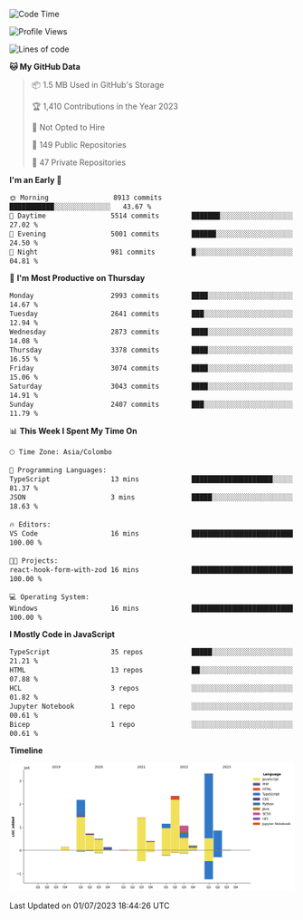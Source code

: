 
<!--START_SECTION:waka-->
![Code Time](http://img.shields.io/badge/Code%20Time-1%2C146%20hrs%205%20mins-blue)

![Profile Views](http://img.shields.io/badge/Profile%20Views-0-blue)

![Lines of code](https://img.shields.io/badge/From%20Hello%20World%20I%27ve%20Written-14.4%20million%20lines%20of%20code-blue)

**🐱 My GitHub Data** 

> 📦 1.5 MB Used in GitHub's Storage 
 > 
> 🏆 1,410 Contributions in the Year 2023
 > 
> 🚫 Not Opted to Hire
 > 
> 📜 149 Public Repositories 
 > 
> 🔑 47 Private Repositories 
 > 
**I'm an Early 🐤** 

```text
🌞 Morning                8913 commits        ███████████░░░░░░░░░░░░░░   43.67 % 
🌆 Daytime                5514 commits        ███████░░░░░░░░░░░░░░░░░░   27.02 % 
🌃 Evening                5001 commits        ██████░░░░░░░░░░░░░░░░░░░   24.50 % 
🌙 Night                  981 commits         █░░░░░░░░░░░░░░░░░░░░░░░░   04.81 % 
```
📅 **I'm Most Productive on Thursday** 

```text
Monday                   2993 commits        ████░░░░░░░░░░░░░░░░░░░░░   14.67 % 
Tuesday                  2641 commits        ███░░░░░░░░░░░░░░░░░░░░░░   12.94 % 
Wednesday                2873 commits        ████░░░░░░░░░░░░░░░░░░░░░   14.08 % 
Thursday                 3378 commits        ████░░░░░░░░░░░░░░░░░░░░░   16.55 % 
Friday                   3074 commits        ████░░░░░░░░░░░░░░░░░░░░░   15.06 % 
Saturday                 3043 commits        ████░░░░░░░░░░░░░░░░░░░░░   14.91 % 
Sunday                   2407 commits        ███░░░░░░░░░░░░░░░░░░░░░░   11.79 % 
```


📊 **This Week I Spent My Time On** 

```text
🕑︎ Time Zone: Asia/Colombo

💬 Programming Languages: 
TypeScript               13 mins             ████████████████████░░░░░   81.37 % 
JSON                     3 mins              █████░░░░░░░░░░░░░░░░░░░░   18.63 % 

🔥 Editors: 
VS Code                  16 mins             █████████████████████████   100.00 % 

🐱‍💻 Projects: 
react-hook-form-with-zod 16 mins             █████████████████████████   100.00 % 

💻 Operating System: 
Windows                  16 mins             █████████████████████████   100.00 % 
```

**I Mostly Code in JavaScript** 

```text
TypeScript               35 repos            █████░░░░░░░░░░░░░░░░░░░░   21.21 % 
HTML                     13 repos            ██░░░░░░░░░░░░░░░░░░░░░░░   07.88 % 
HCL                      3 repos             ░░░░░░░░░░░░░░░░░░░░░░░░░   01.82 % 
Jupyter Notebook         1 repo              ░░░░░░░░░░░░░░░░░░░░░░░░░   00.61 % 
Bicep                    1 repo              ░░░░░░░░░░░░░░░░░░░░░░░░░   00.61 % 
```



**Timeline**

![Lines of Code chart](https://raw.githubusercontent.com/ccweerasinghe1994/ccweerasinghe1994/master/assets/bar_graph.png)


 Last Updated on 01/07/2023 18:44:26 UTC
<!--END_SECTION:waka-->
